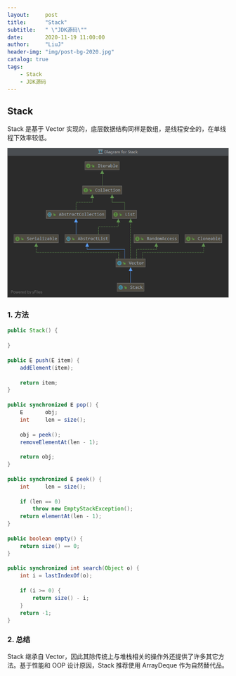 ```yaml
---
layout:     post
title:      "Stack"
subtitle:   " \"JDK源码\""
date:       2020-11-19 11:00:00
author:     "LiuJ"
header-img: "img/post-bg-2020.jpg"
catalog: true
tags:
    - Stack
    - JDK源码
---
```


## Stack

Stack 是基于 Vector 实现的，底层数据结构同样是数组，是线程安全的，在单线程下效率较低。

![](https://raw.githubusercontent.com/Millione/pb/master/img/20201107160047.png)

### 1. 方法

```java
public Stack() {
    
}

public E push(E item) {
    addElement(item);

    return item;
}

public synchronized E pop() {
    E       obj;
    int     len = size();

    obj = peek();
    removeElementAt(len - 1);

    return obj;
}

public synchronized E peek() {
    int     len = size();

    if (len == 0)
        throw new EmptyStackException();
    return elementAt(len - 1);
}

public boolean empty() {
    return size() == 0;
}

public synchronized int search(Object o) {
    int i = lastIndexOf(o);

    if (i >= 0) {
        return size() - i;
    }
    return -1;
}
```

### 2. 总结

Stack 继承自 Vector，因此其除传统上与堆栈相关的操作外还提供了许多其它方法。基于性能和 OOP 设计原因，Stack 推荐使用 ArrayDeque 作为自然替代品。
